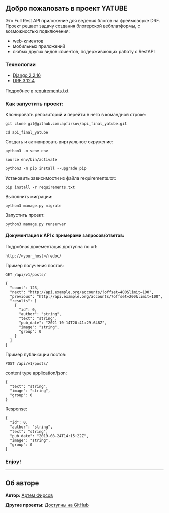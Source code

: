 ## Добро пожаловать в проект YATUBE
Это Full Rest API приложение для ведения блогов на фреймоворке DRF.
Проект решает задачу создания блогерской вебплатформы, с возможностью подключения:
- web-клиентов
- мобильных приложений
- любых других видов клиентов, подерживающих работу с RestAPI 

### Технологии
- [Django 2.2.16](https://docs.djangoproject.com/en/4.0/releases/2.2.16/)
- [DRF 3.12.4](https://www.django-rest-framework.org/community/release-notes/)

Подробнее в [requirements.txt](https://github.com/apfirsov/api_final_yatube/blob/master/requirements.txt)

### Как запустить проект:

Клонировать репозиторий и перейти в него в командной строке:

```
git clone git@github.com:apfirsov/api_final_yatube.git
```

```
cd api_final_yatube
```

Cоздать и активировать виртуальное окружение:

```
python3 -m venv env
```

```
source env/bin/activate
```

```
python3 -m pip install --upgrade pip
```

Установить зависимости из файла requirements.txt:

```
pip install -r requirements.txt
```

Выполнить миграции:

```
python3 manage.py migrate
```

Запустить проект:

```
python3 manage.py runserver
```

#### Документация к API с примерами запросов/ответов:

Подробная докeментация доступна по url:
```
http://<your_host>/redoc/
```

Пример получения постов:
```
GET /api/v1/posts/
```
```
{
  "count": 123,
  "next": "http://api.example.org/accounts/?offset=400&limit=100",
  "previous": "http://api.example.org/accounts/?offset=200&limit=100",
  "results": [
    {
      "id": 0,
      "author": "string",
      "text": "string",
      "pub_date": "2021-10-14T20:41:29.648Z",
      "image": "string",
      "group": 0
    }
  ]
}
```
Пример публикации постов:
```
POST /api/v1/posts/
```

content type application/json:
```
{
  "text": "string",
  "image": "string",
  "group": 0
}
```
Response:
```
{
  "id": 0,
  "author": "string",
  "text": "string",
  "pub_date": "2019-08-24T14:15:22Z",
  "image": "string",
  "group": 0
}
```
### Enjoy!

****
##  Об авторе
**Автор:** [Артем Фирсов](https://github.com/apfirsov)

**Другие проекты:** [Доступны на GitHub](https://github.com/apfirsov)